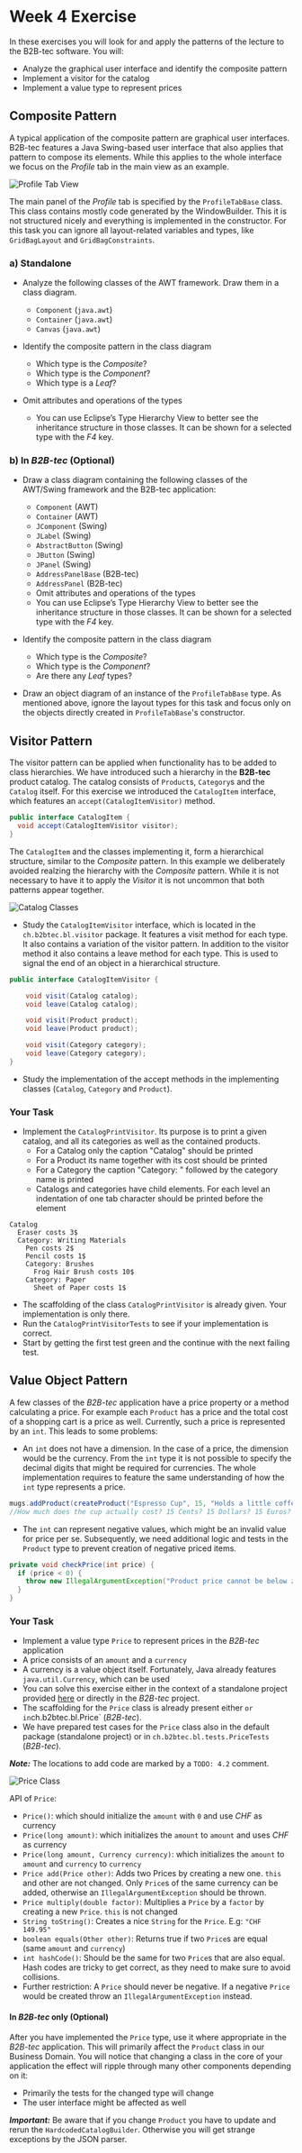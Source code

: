 # Week 4 Exercise

In these exercises you will look for and apply the patterns of the lecture to the B2B-tec software. You will:
- Analyze the graphical user interface and identify the composite pattern
- Implement a visitor for the catalog
- Implement a value type to represent prices


## Composite Pattern
A typical application of the composite pattern are graphical user interfaces. B2B-tec features a Java Swing-based user interface that also applies that pattern to compose its elements. While this applies to the whole interface we focus on the *Profile* tab in the main view as an example.

![Profile Tab View](images/ProfileTabView.png)

The main panel of the *Profile* tab is specified by the `ProfileTabBase` class. This class contains mostly code generated by the WindowBuilder. This it is not structured nicely and everything is implemented in the constructor. For this task you can ignore all layout-related variables and types, like `GridBagLayout` and `GridBagConstraints`.

### a) Standalone
- Analyze the following classes of the AWT framework. Draw them in a class diagram. 
  - `Component` (`java.awt`)
  - `Container` (`java.awt`)
  - `Canvas` (`java.awt`)

- Identify the composite pattern in the class diagram
  - Which type is the *Composite*?
  - Which type is the *Component*?
  - Which type is a *Leaf*?

- Omit attributes and operations of the types
  - You can use Eclipse’s Type Hierarchy View to better see the inheritance structure in those classes. It can be shown for a selected type with the *F4* key.


### b) In *B2B-tec* (Optional)

- Draw a class diagram containing the following classes of the AWT/Swing framework and the B2B-tec application:
  - `Component` (AWT)
  - `Container` (AWT)
  - `JComponent` (Swing)
  - `JLabel` (Swing)
  - `AbstractButton` (Swing)
  - `JButton` (Swing)
  - `JPanel` (Swing)
  - `AddressPanelBase` (B2B-tec)
  - `AddressPanel` (B2B-tec)
  - Omit attributes and operations of the types
  - You can use Eclipse’s Type Hierarchy View to better see the inheritance structure in those classes. It can be shown for a selected type with the *F4* key.

- Identify the composite pattern in the class diagram
  - Which type is the *Composite*?
  - Which type is the *Component*?
  - Are there any *Leaf* types?
- Draw an object diagram of an instance of the `ProfileTabBase` type. As mentioned above, ignore the layout types for this task and focus only on the objects directly created in `ProfileTabBase`'s constructor.


## Visitor Pattern

The visitor pattern can be applied when functionality has to be added to class hierarchies. We have introduced such a hierarchy in the **B2B-tec** product catalog. The catalog consists of `Product`s, `Category`s and the `Catalog` itself. For this exercise we introduced the `CatalogItem` interface, which features an `accept(CatalogItemVisitor)` method. 

```Java
public interface CatalogItem {
  void accept(CatalogItemVisitor visitor);
}
```

The `CatalogItem` and the classes implementing it, form a hierarchical structure, similar to the *Composite* pattern. In this example we deliberately avoided realzing the hierarchy with the *Composite* pattern. While it is not necessary to have it to apply the *Visitor* it is not uncommon that both patterns appear together. 

![Catalog Classes](images/CatalogClasses.png)


- Study the `CatalogItemVisitor` interface, which is located in the `ch.b2btec.bl.visitor` package. It features a visit method for each type. It also contains a variation of the visitor pattern. In addition to the visitor method it also contains a leave method for each type. This is used to signal the end of an object in a hierarchical structure.

```Java
public interface CatalogItemVisitor {

	void visit(Catalog catalog);
	void leave(Catalog catalog);

	void visit(Product product);
	void leave(Product product);

	void visit(Category category);
	void leave(Category category);
}
```

- Study the implementation of the accept methods in the implementing classes (`Catalog`, `Category` and `Product`).

### Your Task
- Implement the `CatalogPrintVisitor`. Its purpose is to print a given catalog, and all its categories as well as the contained products.
  - For a Catalog only the caption "Catalog" should be printed
  - For a Product its name together with its cost should be printed
  - For a Category the caption "Category: " followed by the category name is printed
  - Catalogs and categories have child elements. For each level an indentation of one tab character should be printed before the element

```
Catalog
  Eraser costs 3$
  Category: Writing Materials
    Pen costs 2$
    Pencil costs 1$
    Category: Brushes
      Frog Hair Brush costs 10$
    Category: Paper
      Sheet of Paper costs 1$
```

- The scaffolding of the class `CatalogPrintVisitor` is already given. Your implementation is only there.
- Run the `CatalogPrintVisitorTests` to see if your implementation is correct.
- Start by getting the first test green and the continue with the next failing test.


## Value Object Pattern
A few classes of the *B2B-tec* application have a price property or a method calculating a price. For example each `Product` has a price and the total cost of a shopping cart is a price as well. Currently, such a price is represented by an `int`. This leads to some problems:
- An `int` does not have a dimension. In the case of a price, the dimension would be the currency. From the `int` type it is not possible to specify the decimal digits that might be required for currencies. The whole implementation requires to feature the same understanding of how the `int` type represents a price.

```Java
mugs.addProduct(createProduct("Espresso Cup", 15, "Holds a little coffee", "Volume 0.5dl"));
//How much does the cup actually cost? 15 Cents? 15 Dollars? 15 Euros?
```

- The `int` can represent negative values, which might be an invalid value for price per se. Subsequently, we need additional logic and tests in the `Product` type to prevent creation of negative priced items.

```Java
private void checkPrice(int price) {
  if (price < 0) {
    throw new IllegalArgumentException("Product price cannot be below zero");
  }
}
```

### Your Task
- Implement a value type `Price` to represent prices in the *B2B-tec* application
- A price consists of an `amount` and a `currency`
- A currency is a value object itself. Fortunately, Java already features `java.util.Currency`, which can be used
- You can solve this exercise either in the context of a standalone project provided [here](week%204%20Price%20Value%20Type%20Exercise) or directly in the *B2B-tec* project.
- The scaffolding for the `Price` class is already present either ` or in `ch.b2btec.bl.Price` (*B2B-tec*).
- We have prepared test cases for the `Price` class also in the default package (standalone project) or in `ch.b2btec.bl.tests.PriceTests` (*B2B-tec*).

***Note:*** The locations to add code are marked by a `TODO: 4.2` comment.

![Price Class](images/Price.png)

API of `Price`:
- `Price()`: which should initialize the `amount` with `0` and use *CHF* as currency
- `Price(long amount)`: which initializes the `amount` to `amount` and uses *CHF* as currency
- `Price(long amount, Currency currency)`: which initializes the `amount` to `amount` and `currency` to `currency`
- `Price add(Price other)`: Adds two Prices by creating a new one. `this` and other are not changed. Only `Price`s of the same currency can be added, otherwise an `IllegalArgumentException` should be thrown.
- `Price multiply(double factor)`: Multiplies a `Price` by a `factor` by creating a new `Price`. `this` is not changed
- `String toString()`: Creates a nice `String` for the `Price`. E.g: `"CHF 149.95"`
- `boolean equals(Other other)`: Returns true if two `Price`s are equal (same `amount` and `currency`)
- `int hashCode()`: Should be the same for two `Price`s that are also equal. Hash codes are tricky to get correct, as they need to make sure to avoid collisions.
- Further restriction: A `Price` should never be negative. If a negative `Price` would be created throw an `IllegalArgumentException` instead.

#### In *B2B-tec* only (Optional)
After you have implemented the `Price` type, use it where appropriate in the *B2B-tec* application. This will primarily affect the `Product` class in our Business Domain. You will notice that changing a class in the core of your application the effect will ripple through many other components depending on it:
- Primarily the tests for the changed type will change
- The user interface might be affected as well

***Important:*** Be aware that if you change `Product` you have to update and rerun the `HardcodedCatalogBuilder`. Otherwise you will get strange exceptions by the JSON parser.





